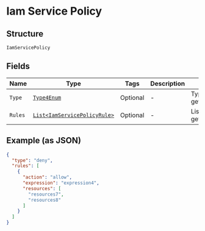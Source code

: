 
# Iam Service Policy

## Structure

`IamServicePolicy`

## Fields

| Name | Type | Tags | Description | Getter | Setter |
|  --- | --- | --- | --- | --- | --- |
| `Type` | [`Type4Enum`](../../doc/models/type-4-enum.md) | Optional | - | Type4Enum getType() | setType(Type4Enum type) |
| `Rules` | [`List<IamServicePolicyRule>`](../../doc/models/iam-service-policy-rule.md) | Optional | - | List<IamServicePolicyRule> getRules() | setRules(List<IamServicePolicyRule> rules) |

## Example (as JSON)

```json
{
  "type": "deny",
  "rules": [
    {
      "action": "allow",
      "expression": "expression4",
      "resources": [
        "resources7",
        "resources8"
      ]
    }
  ]
}
```

